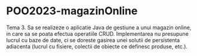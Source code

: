 # POO2023-magazinOnline
 Tema 3. Sa se realizeze o aplicatie Java de gestiune a unui magazin online, in care sa se poata efectua operatiile CRUD. Implementarea nu presupune lucrul cu baze de date, ci se doreste gasirea unei solutii de persistenta adiacenta (lucrul cu fisiere, colectii de obiecte ce definesc produse, etc.).

